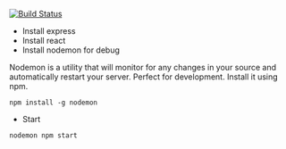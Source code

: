 [![Build Status](https://travis-ci.org/anhnt0212/react-node.svg?branch=master)](https://travis-ci.org/anhnt0212/react-node)
* Install express
* Install react
* Install nodemon for debug

 Nodemon is a utility that will monitor for any changes in your source and automatically restart your server. Perfect for development. Install it using npm.
 
`npm install -g nodemon`

* Start

 `nodemon npm start`

